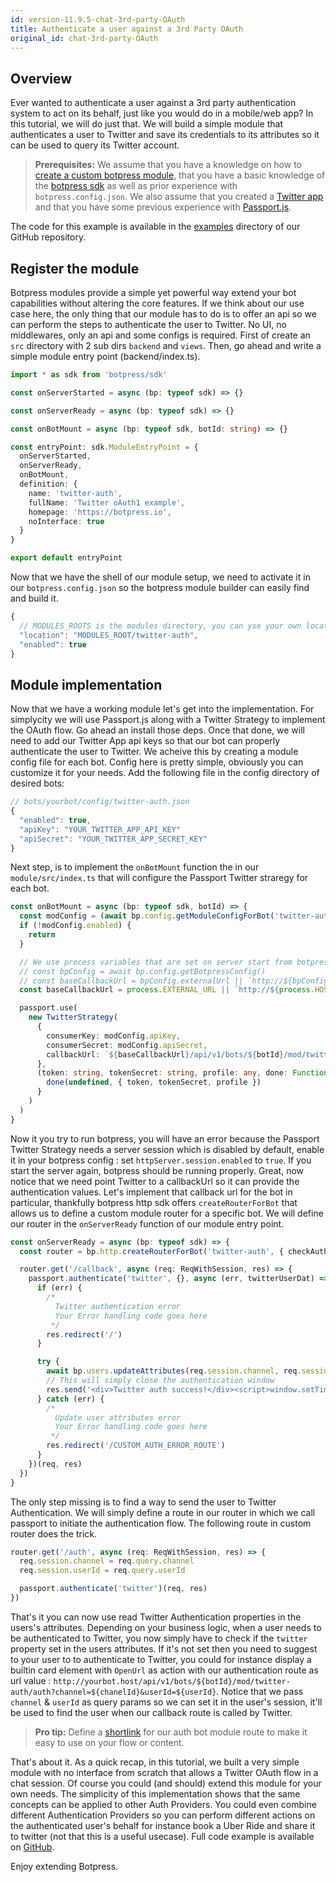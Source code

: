 ```yaml
---
id: version-11.9.5-chat-3rd-party-OAuth
title: Authenticate a user against a 3rd Party OAuth
original_id: chat-3rd-party-OAuth
---
```


## Overview

Ever wanted to authenticate a user against a 3rd party authentication system to act on its behalf, just like you would do in a mobile/web app? In this tutorial, we will do just that. We will build a simple module that authenticates a user to Twitter and save its credentials to its attributes so it can be used to query its Twitter account.

> **Prerequisites:** We assume that you have a knowledge on how to [create a custom botpress module](../../advanced/custom-module), that you have a basic knowledge of the [botpress sdk](/reference/) as well as prior experience with `botpress.config.json`. We also assume that you created a [Twitter app](https://developer.twitter.com/en/docs/basics/getting-started) and that you have some previous experience with [Passport.js](http://www.passportjs.org/docs/).

The code for this example is available in the [examples](https://github.com/botpress/botpress/tree/master/examples/chat-3rd-party-OAuth) directory of our GitHub repository.

## Register the module

Botpress modules provide a simple yet powerful way extend your bot capabilities without altering the core features. If we think about our use case here, the only thing that our module has to do is to offer an api so we can perform the steps to authenticate the user to Twitter. No UI, no middlewares, only an api and some configs is required. First of create an `src` directory with 2 sub dirs `backend` and `views`. Then, go ahead and write a simple module entry point (backend/index.ts).

```ts
import * as sdk from 'botpress/sdk'

const onServerStarted = async (bp: typeof sdk) => {}

const onServerReady = async (bp: typeof sdk) => {}

const onBotMount = async (bp: typeof sdk, botId: string) => {}

const entryPoint: sdk.ModuleEntryPoint = {
  onServerStarted,
  onServerReady,
  onBotMount,
  definition: {
    name: 'twitter-auth',
    fullName: 'Twitter oAuth1 example',
    homepage: 'https://botpress.io',
    noInterface: true
  }
}

export default entryPoint
```

Now that we have the shell of our module setup, we need to activate it in our `botpress.config.json` so the botpress module builder can easily find and build it.

```js
{
  // MODULES_ROOTS is the modules directory, you can yse your own location
  "location": "MODULES_ROOT/twitter-auth",
  "enabled": true
}
```

## Module implementation

Now that we have a working module let's get into the implementation. For simplycity we will use Passport.js along with a Twitter Strategy to implement the OAuth flow. Go ahead an install those deps. Once that done, we will need to add our Twitter App api keys so that our bot can properly authenticate the user to Twitter. We acheive this by creating a module config file for each bot. Config here is pretty simple, obviously you can customize it for your needs. Add the following file in the config directory of desired bots:

```js
// bots/yourbot/config/twitter-auth.json
{
  "enabled": true,
  "apiKey": "YOUR_TWITTER_APP_API_KEY"
  "apiSecret": "YOUR_TWITTER_APP_SECRET_KEY"
}
```

Next step, is to implement the `onBotMount` function the in our `module/src/index.ts` that will configure the Passport Twitter straregy for each bot.

```ts
const onBotMount = async (bp: typeof sdk, botId) => {
  const modConfig = (await bp.config.getModuleConfigForBot('twitter-auth', botId)) as Config
  if (!modConfig.enabled) {
    return
  }

  // We use process variables that are set on server start from botpress config file, we could use the configs
  // const bpConfig = await bp.config.getBotpressConfig()
  // const baseCallbackUrl = bpConfig.externalUrl || `http://${bpConfig.host}:${bpConfig.port}`
  const baseCallbackUrl = process.EXTERNAL_URL || `http://${process.HOST}:${process.PORT}`

  passport.use(
    new TwitterStrategy(
      {
        consumerKey: modConfig.apiKey,
        consumerSecret: modConfig.apiSecret,
        callbackUrl: `${baseCallbackUrl}/api/v1/bots/${botId}/mod/twitter-auth/callback`
      },
      (token: string, tokenSecret: string, profile: any, done: Function) => {
        done(undefined, { token, tokenSecret, profile })
      }
    )
  )
}
```

Now it you try to run botpress, you will have an error because the Passport Twitter Strategy needs a server session which is disabled by default, enable it in your botpress config : set `httpServer.session.enabled` to `true`. If you start the server again, botpress should be running properly. Great, now notice that we need point Twitter to a callbackUrl so it can provide the authentication values. Let's implement that callback url for the bot in particular, thankfully botpress http sdk offers `createRouterForBot` that allows us to define a custom module router for a specific bot. We will define our router in the `onServerReady` function of our module entry point.

```ts
const onServerReady = async (bp: typeof sdk) => {
  const router = bp.http.createRouterForBot('twitter-auth', { checkAuthentication: false }) as Router

  router.get('/callback', async (req: ReqWithSession, res) => {
    passport.authenticate('twitter', {}, async (err, twitterUserDat) => {
      if (err) {
        /*
          Twitter authentication error
          Your Error handling code goes here
         */
        res.redirect('/')
      }

      try {
        await bp.users.updateAttributes(req.session.channel, req.session.userId, { twitter: twitterUserDat })
        // This will simply close the authentication window
        res.send('<div>Twitter auth success!</div><script>window.setTimeout(window.close, 1500)</script>')
      } catch (err) {
        /*
          Update user attributes error
          Your Error handling code goes here
         */
        res.redirect('/CUSTOM_AUTH_ERROR_ROUTE')
      }
    })(req, res)
  })
}
```

The only step missing is to find a way to send the user to Twitter Authentication. We will simply define a route in our router in which we call passport to initiate the authentication flow. The following route in custom router does the trick.

```ts
router.get('/auth', async (req: ReqWithSession, res) => {
  req.session.channel = req.query.channel
  req.session.userId = req.query.userId

  passport.authenticate('twitter')(req, res)
})
```

That's it you can now use read Twitter Authentication properties in the users's attributes. Depending on your business logic, when a user needs to be authenticated to Twitter, you now simply have to check if the `twitter` property set in the users attributes. If it's not set then you need to suggest to your user to to authenticate to Twitter, you could for instance display a builtin card element with `OpenUrl` as action with our authentication route as url value : `http://yourbot.host/api/v1/bots/${botId}/mod/twitter-auth/auth?channel=${chanelId}&userId=${userId}`. Notice that we pass `channel` & `userId` as query params so we can set it in the user's session, it'll be used to find the user when our callback route is called by Twitter.

> **Pro tip:** Define a [shortlink](/docs/tutorials/shortlinks) for our auth bot module route to make it easy to use on your flow or content.

That's about it. As a quick recap, in this tutorial, we built a very simple module with no interface from scratch that allows a Twitter OAuth flow in a chat session. Of course you could (and should) extend this module for your own needs. The simplicity of this implementation shows that the same concepts can be applied to other Auth Providers. You could even combine different Authentication Providers so you can perform different actions on the authenticated user's behalf for instance book a Uber Ride and share it to twitter (not that this is a useful usecase). Full code example is available on [GitHub](https://github.com/botpress/botpress/tree/master/examples/chat-3rd-party-OAuth).

Enjoy extending Botpress.
